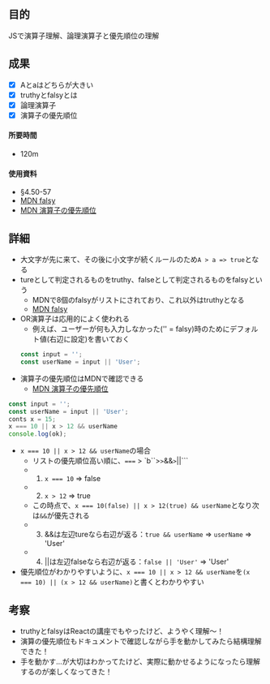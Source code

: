 ## 目的
<!-- 目的(〜を知りたい/〜を実装したい) -->
JSで演算子理解、論理演算子と優先順位の理解
## 成果
<!-- 成果(できたこと/できなかったこと) -->
- [x] Aとaはどちらが大きい
- [x] truthyとfalsyとは
- [x] 論理演算子
- [x] 演算子の優先順位
#### 所要時間
- 120m
#### 使用資料
<!-- 使用資料(教材/書籍/ワークシート/Youtube) -->
- §4.50-57
- [MDN falsy](https://developer.mozilla.org/ja/docs/Glossary/Falsy)
- [MDN 演算子の優先順位](https://developer.mozilla.org/ja/docs/Web/JavaScript/Reference/Operators/Operator_precedence)

## 詳細
<!-- 詳細(キーワード/プロセス//具体例を挙げる/今回の課題解決を今後に繋げられる形で記録) -->
- 大文字が先に来て、その後に小文字が続くルールのため```A > a => true```となる
- tureとして判定されるものをtruthy、falseとして判定されるものをfalsyという
  - MDNで8個のfalsyがリストにされており、これ以外はtruthyとなる
  - [MDN falsy](https://developer.mozilla.org/ja/docs/Glossary/Falsy)
- OR演算子は応用的によく使われる
  - 例えば、ユーザーが何も入力しなかった('' = falsy)時のためにデフォルト値(右辺に設定)を書いておく
  ```JavaScript
  const input = '';
  const userName = input || 'User';
  ```
- 演算子の優先順位はMDNで確認できる
  - [MDN 演算子の優先順位](https://developer.mozilla.org/ja/docs/Web/JavaScript/Reference/Operators/Operator_precedence)
```JavaScript
const input = '';
const userName = input || 'User';
conts x = 15;
x === 10 || x > 12 && userName
console.log(ok);
```
  - ```x === 10 || x > 12 && userName```の場合
    - リストの優先順位高い順に、```===``` > `b``>``` > ```&&``` > ```||``` 
    - 1. ```x === 10``` => false
    - 2. ```x > 12``` => true
    - この時点で、```x === 10(false) || x > 12(true) && userName```となり次は```&&```が優先される
    - 3. &&は左辺tureなら右辺が返る：```true && userName``` => ```userName``` => 'User'
    - 4. ||は左辺falseなら右辺が返る：```false || 'User'``` => 'User'
  - 優先順位がわかりやすいように、```x === 10 || x > 12 && userName```を```(x === 10) || (x > 12 && userName)```と書くとわかりやすい

## 考察
<!-- 考察(今後の展望/) -->
- truthyとfalsyはReactの講座でもやったけど、ようやく理解〜！
- 演算の優先順位もドキュメントで確認しながら手を動かしてみたら結構理解できた！
- 手を動かす...が大切はわかってたけど、実際に動かせるようになったら理解するのが楽しくなってきた！